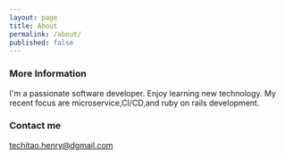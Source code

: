 ```yaml
---
layout: page
title: About
permalink: /about/
published: false
---
```

### More Information

I'm a passionate software developer. Enjoy learning new technology. My recent focus are microservice,CI/CD,and ruby on rails development. 

### Contact me

[techitao.henry@dgmail.com](mailto:email@domain.com)
